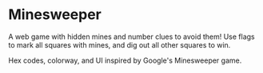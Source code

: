 # Minesweeper
A web game with hidden mines and number clues to avoid them! Use flags to mark all squares with mines, and dig out all other squares to win. 


Hex codes, colorway, and UI inspired by Google's Minesweeper game.
